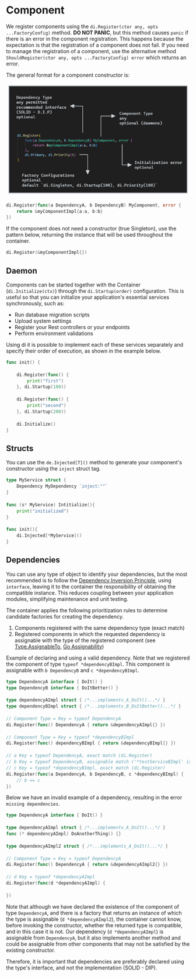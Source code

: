 
# Component

We register components using the `di.Register(ctor any, opts ...FactoryConfig)` method. **DO NOT PANIC**, but this method causes `panic` if there is an error in the component registration. This happens because the expectation is that the registration of a component does not fail. If you need to manage the registration of a component, use the alternative method `ShouldRegister(ctor any, opts ...FactoryConfig) error` which returns an error.

The general format for a component constructor is:

![di.Register utilization](assets/register.png)

```go
di.Register(func(a DependencyA, b DependencyB) MyComponent, error {
    return &myComponentImpl{a:a, b:b}
})
```

If the component does not need a constructor (true Singleton), use the pattern below, returning the instance that will be used throughout the container.

```go
di.Register(&myComponentImpl{})
```

## Daemon

Components can be started together with the Container (`di.Initialize(ctx)`) through the `di.Startup(order)` configuration. This is useful so that you can initialize your application's essential services synchronously, such as:

- Run database migration scripts
- Upload system settings
- Register your Rest controllers or your endpoints
- Perform environment validations

Using di it is possible to implement each of these services separately and specify their order of execution, as shown in the example below.

```go
func init() {

    di.Register(func() {
        print("first")
    }, di.Startup(100))

    di.Register(func() {
        print("second")
    }, di.Startup(200))

    di.Initialize()
}
```

## Structs

You can use the `de.Injected[T]()` method to generate your component's constructor using the `inject` struct tag.

```go
type MyService struct {
    Dependency MyDependency `inject:""`
}

func (s* MyService) Intitialize(){
    print("initialized")
}

func init(){
    di.Injected[*MyService]()
}
```

## Dependencies

You can use any type of object to identify your dependencies, but the most recommended is to follow the [Dependency Inversion Principle](https://en.wikipedia.org/wiki/Dependency_inversion_principle), using `interface`, leaving it to the container the responsibility of obtaining the compatible instance. This reduces coupling between your application modules, simplifying maintenance and unit testing.

The container applies the following prioritization rules to determine candidate factories for creating the dependency.

1. Components registered with the same dependency type (exact match)
2. Registered components in which the requested dependency is assignable with the type of the registered component (see [Type.AssignableTo](https://pkg.go.dev/reflect#Type.AssignableTo), [Go Assignability](https://go.dev/ref/spec#Assignability))


Example of declaring and using a valid dependency. Note that we registered the component of type `typeof *dependencyBImpl`. This component is assignable with `b DependencyB` and `c *dependencyBImpl`.
```go
type DependencyA interface { DoIt() }
type DependencyB interface { DoItBetter() }

type dependencyAImpl struct { /*...implements_A_DoIt()...*/ }
type dependencyBImpl struct { /*...implements_B_DoItBetter()...*/ }

// Component Type = Key = typeof DependencyA
di.Register(func() DependencyA { return &dependencyAImpl{} })

// Component Type = Key = typeof *dependencyBImpl
di.Register(func() dependencyBImpl { return &dependencyBImpl{} })

// a Key = typeof DependencyA, exact match (di.Register)
// b Key = typeof DependencyB, assignable match ('*testServiceBImpl' is a candidate for 'testServiceB')
// c Key = typeof *dependencyBImpl, exact match (di.Register)
di.Register(func(a DependencyA, b DependencyB, c *dependencyBImpl) {    
    // b == c
})
```

Below we have an invalid example of a dependency, resulting in the error `missing dependencies`.

```go
type DependencyA interface { DoIt() }

type dependencyAImpl struct { /*...implements_A_DoIt()...*/ }
func (* dependencyAImpl) DoAnotherThing() {}

type dependencyAImpl2 struct { /*...implements_A_DoIt()...*/ }

// Component Type = Key = typeof DependencyA
di.Register(func() DependencyA { return &dependencyAImpl2{} })

// d Key = typeof *dependencyAImpl
di.Register(func(d *dependencyAImpl) {    
   
})
```

Note that although we have declared the existence of the component of type `DependencyA`, and there is a factory that returns an instance of which the type is assignable (`d *dependencyAImpl2`), the container cannot know, before invoking the constructor, whether the returned type is compatible, and in this case it is not. Our dependency (`d *dependencyAImpl`) is assignable from `DependencyA`, but it also implements another method and could be assignable from other components that may not be satisfied by the existing constructor.

Therefore, it is important that dependencies are preferably declared using the type's interface, and not the implementation (SOLID - DIP).
